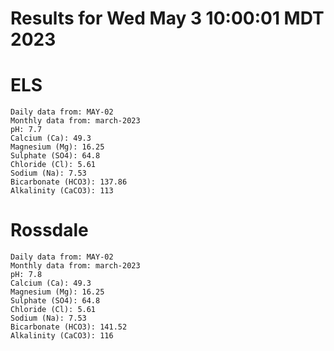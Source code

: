 # Results for Wed May  3 10:00:01 MDT 2023
# ELS
```
Daily data from: MAY-02
Monthly data from: march-2023
pH: 7.7
Calcium (Ca): 49.3
Magnesium (Mg): 16.25
Sulphate (SO4): 64.8
Chloride (Cl): 5.61
Sodium (Na): 7.53
Bicarbonate (HCO3): 137.86
Alkalinity (CaCO3): 113
```
# Rossdale
```
Daily data from: MAY-02
Monthly data from: march-2023
pH: 7.8
Calcium (Ca): 49.3
Magnesium (Mg): 16.25
Sulphate (SO4): 64.8
Chloride (Cl): 5.61
Sodium (Na): 7.53
Bicarbonate (HCO3): 141.52
Alkalinity (CaCO3): 116
```
